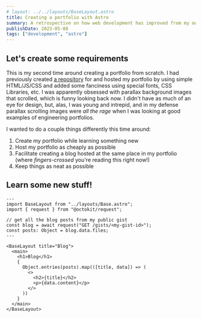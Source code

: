 ```yaml
---
# layout: ../../layouts/BaseLayout.astro
title: Creating a portfolio with Astro
summary: A retrospective on how web development has improved from my own perspective
publishDate: 2023-05-08
tags: ["development", "astro"]
---
```


## Let's create some requirements

This is my second time around creating a portfolio from scratch. I had previously created [a repository](https://github.com/kevinthemself/castrokevin.com) for and hosted my portfolio by using simple HTML/JS/CSS and added some fanciness using special fonts, CSS Libraries, etc. I was apparently obsessed with parallax background images that scrolled, which is funny looking back now. I didn't have as much of an eye for design, but, alas, I was young and intrepid, and in my defense parallax scrolling images were _all the rage_ when I was looking at good examples of engineering portfolios.

<!-- Add some images of the ol' castrokevin.com portfolio here -->

I wanted to do a couple things differently this time around:

1. Create my portfolio while learning something new
2. Host my portfolio as cheaply as possible
3. Facilitate creating a blog hosted at the same place in my portfolio (where _fingers-crossed_ you're reading this right now!)
4. Keep things as neat as possible

## Learn some new stuff!

```astro
---
import BaseLayout from "../layouts/Base.astro";
import { request } from "@octokit/request";

// get all the blog posts from my public gist
const blog = await request("GET /gists/<my-gist-id>");
const posts: Object = blog.data.files;
---

<BaseLayout title="Blog">
  <main>
    <h1>Blog</h1>
    {
      Object.entries(posts).map(([title, data]) => (
        <>
          <h2>{title}</h2>
          <p>{data.content}</p>
        </>
      ))
    }
  </main>
</BaseLayout>
```
